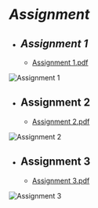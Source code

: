 # ***Assignment***

- ## *Assignment 1*

  - [Assignment 1.pdf](https://github.com/NabilaTarannum/Assignment/files/8117567/assignment.1.pdf)

![Assignment 1](https://user-images.githubusercontent.com/89971373/155166126-8d98aedf-a05a-4b87-b568-76d349f3ca92.jpg)

- ## Assignment 2

  - [Assignment 2.pdf](https://github.com/NabilaTarannum/Assignment/files/8117622/assignment.2.pdf)

![Assignment 2](https://user-images.githubusercontent.com/89971373/155163959-2db60cca-5a7e-42ed-82bb-c81701c1a4ca.jpg)

- ## Assignment 3

  - [Assignment 3.pdf](https://github.com/NabilaTarannum/Assignment/files/8117881/assignment.3.pdf)

![Assignment 3](https://user-images.githubusercontent.com/89971373/155164590-0b4953ff-e557-4dbe-886d-c04a4118d530.jpg)
